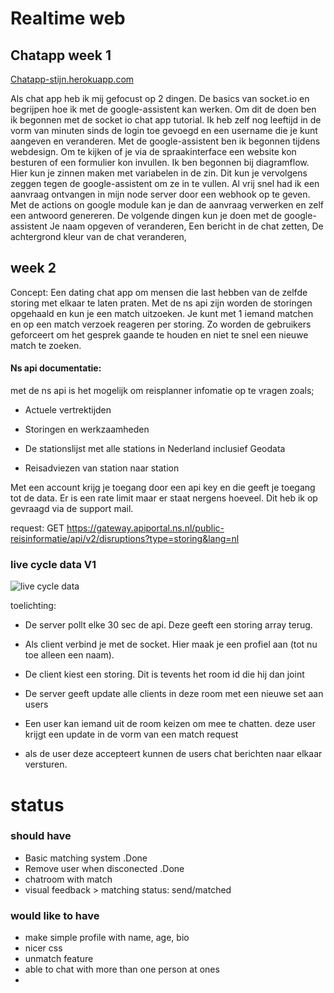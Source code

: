 # Realtime web
## Chatapp week 1
[Chatapp-stijn.herokuapp.com](Chatapp-stijn.herokuapp.com)

Als chat app heb ik mij gefocust op 2 dingen. De basics van socket.io en begrijpen hoe ik met de google-assistent kan werken. 
Om dit de doen ben ik begonnen met de socket io chat app tutorial. Ik heb zelf nog leeftijd in de vorm van minuten sinds de login toe gevoegd en een username die je kunt aangeven en veranderen. 
Met de google-assistent ben ik begonnen tijdens webdesign. Om te kijken of je via de spraakinterface een website kon besturen of een formulier kon invullen. Ik ben begonnen bij diagramflow. Hier kun je zinnen maken met variabelen in de zin. Dit kun je vervolgens zeggen tegen de google-assistent om ze in te vullen. Al vrij snel had ik een aanvraag ontvangen in mijn node server door een webhook op te geven. Met de actions on google module kan je dan de aanvraag verwerken en zelf een antwoord genereren. 
De volgende dingen kun je doen met de google-assistent
Je naam opgeven of veranderen,
Een bericht in de chat zetten,
De achtergrond kleur van de chat veranderen,

## week 2
Concept: Een dating chat app om mensen die last hebben van de zelfde storing met elkaar te laten praten. Met de ns api zijn worden de storingen opgehaald en kun je een match uitzoeken. Je kunt met 1 iemand matchen en op een match verzoek reageren per storing. Zo worden de gebruikers geforceert om het gesprek gaande te houden en niet te snel een nieuwe match te zoeken.

#### Ns api documentatie:
met de ns api is het mogelijk om reisplanner infomatie op te vragen zoals;

- Actuele vertrektijden

- Storingen en werkzaamheden

- De stationslijst met alle stations in Nederland inclusief Geodata

- Reisadviezen van station naar station

Met een account krijg je toegang door een api key en die geeft je toegang tot de data.
Er is een rate limit maar er staat nergens hoeveel. Dit heb ik op gevraagd via de support mail.

request: GET https://gateway.apiportal.ns.nl/public-reisinformatie/api/v2/disruptions?type=storing&lang=nl

### live cycle data V1
![live cycle data](https://i.gyazo.com/ac0124298db8c193e3f800c879bac416.png)

toelichting:
- De server pollt elke 30 sec de api. Deze geeft een storing array terug.

- Als client verbind je met de socket. Hier maak je een profiel aan (tot nu toe alleen een naam).

- De client kiest een storing. Dit is tevents het room id die hij dan joint

- De server geeft update alle clients in deze room met een nieuwe set aan users

- Een user kan iemand uit de room keizen om mee te chatten. deze user krijgt een update in de vorm van een match request

- als de user deze accepteert kunnen de users chat berichten naar elkaar versturen.

# status
### should have

- Basic matching system .Done
- Remove user when disconected .Done
- chatroom with match
- visual feedback > matching status: send/matched

### would like to have
- make simple profile with name, age, bio 
- nicer css
- unmatch feature
- able to chat with more than one person at ones
- 









